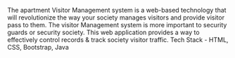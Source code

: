 The apartment Visitor Management system is a web-based technology that will revolutionize the way your society manages visitors and provide visitor pass to them. The visitor Management system is more
important to security guards or security society. This web application provides a way to effectively control records & track society visitor traffic. Tech Stack - HTML, CSS, Bootstrap, Java
